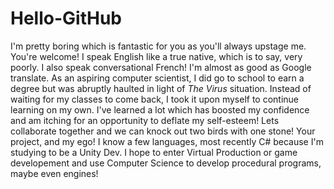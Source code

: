 # Hello-GitHub
	
I'm pretty boring which is fantastic for you as you'll always upstage me. You're welcome!
I speak English like a true native, which is to say, very poorly.
I also speak conversational French! I'm almost as good as Google translate.
As an aspiring computer scientist, I did go to school to earn a degree but was abruptly haulted in light of _The Virus_ situation. 
Instead of waiting for my classes to come back, I took it upon myself to continue learning on my own.
I've learned a lot which has boosted my confidence and am itching for an opportunity to deflate my self-esteem!
Lets collaborate together and we can knock out two birds with one stone! Your project, and my ego!
I know a few languages, most recently C# because I'm studying to be a Unity Dev.
I hope to enter Virtual Production or game developement and use Computer Science to develop procedural programs, maybe even engines!
